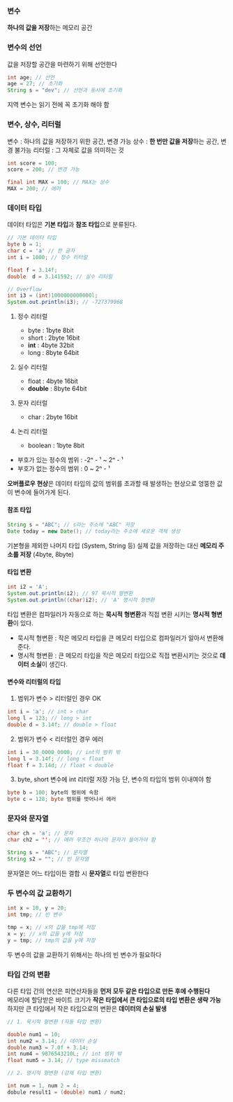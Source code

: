 ### 변수

**하나의 값을 저장**하는 메모리 공간

### 변수의 선언

값을 저장할 공간을 마련하기 위해 선언한다

```java
int age; // 선언
age = 27; // 초기화
String s = "dev"; // 선언과 동시에 초기화
```
지역 변수는 읽기 전에 꼭 초기화 해야 함

### 변수, 상수, 리터럴

변수 : 하나의 값을 저장하기 위한 공간, 변경 가능
상수 : **한 번만 값을 저장**하는 공간, 변경 불가능
리터럴 : 그 자체로 값을 의미하는 것

```java
int score = 100;
score = 200; // 변경 가능

final int MAX = 100; // MAX는 상수
MAX = 200; // 에러
```

### 데이터 타입

데이터 타입은 **기본 타입**과 **참조 타입**으로 분류된다.

```java
// 기본 데이터 타입
byte b = 1;
char c = 'a' // 한 글자
int i = 1000; // 정수 리터럴

float f = 3.14f;
double	d = 3.141592; // 실수 리터럴

// Overflow
int i3 = (int)1000000000000l;
System.out.println(i3); // -727379968 
```

1. 정수 리터럴
	- byte : 1byte 8bit
	- short : 2byte 16bit
	- **int** : 4byte 32bit
	- long : 8byte 64bit

2. 실수 리터럴
	- float : 4byte 16bit
	- **double** : 8byte 64bit

3. 문자 리터럴
	- char : 2byte 16bit

4. 논리 리터럴
	- boolean : 1byte 8bit

- 부호가 있는 정수의 범위 : -2ⁿ - ¹ ~ 2ⁿ - ¹
- 부호가 없는 정수의 범위 : 0 ~ 2ⁿ - ¹

**오버플로우 현상**은 데이터 타입의 값의 범위를 초과할 때 발생하는 현상으로 엉뚱한 값이 변수에 들어가게 된다.

#### 참조 타입

```java
String s = "ABC"; // s라는 주소에 "ABC" 저장
Date today = new Date(); // today라는 주소에 새로운 객체 생성
```

기본형을 제외한 나머지 타입 (System, String 등)
실제 값을 저장하는 대신 **메모리 주소를 저장** (4byte, 8byte)

#### 타입 변환

```java
int i2 = 'A';			
System.out.println(i2); // 97 묵시적 형변환
System.out.println((char)i2); // 'A' 명시적 형변환
```

타입 변환은 컴파일러가 자동으로 하는 **묵시적 형변환**과 직접 변환 시키는 **명시적 형변환**이 있다.		
- 묵시적 형변환 : 작은 메모리 타입을 큰 메모리 타입으로 컴파일러가 알아서 변환해준다.		
- 명시적 형변환 : 큰 메모리 타입을 작은 메모리 타입으로 직접 변환시키는 것으로 **데이터 소실**이 생긴다.

#### 변수와 리터럴의 타입

1. 범위가 변수 > 리터럴인 경우 OK

```java
int i = 'a'; // int > char
long l = 123; // long > int
double d = 3.14f; // double > float
```

2. 범위가 변수 < 리터럴인 경우 에러

```java
int i = 30_0000_0000; // int의 범위 밖
long l = 3.14f; // long < float
float f = 3.14d; // float < double
```

3. byte, short 변수에 int 리터럴 저장 가능
단, 변수의 타입의 범위 이내여야 함

```java
byte b = 100; byte의 범위에 속함
byte c = 128; byte 범위를 벗어나서 에러
```

### 문자와 문자열

```java
char ch = 'a'; // 문자
char ch2 = ''; // 에러 무조건 하나의 문자가 들어가야 함

String s = "ABC"; // 문자열
String s2 = ""; // 빈 문자열
```

문자열은 어느 타입이든 결합 시 **문자열**로 타입 변환한다

### 두 변수의 값 교환하기

```java
int x = 10, y = 20;
int tmp; // 빈 변수

tmp = x; // x의 값을 tmp에 저장
x = y; // x의 값을 y에 저장
y = tmp; // tmp의 값을 y에 저장
```

두 변수의 값을 교환하기 위해서는 하나의 빈 변수가 필요하다

### 타입 간의 변환

다른 타입 간의 연산은 피연산자들을 **먼저 모두 같은 타입으로 만든 후에 수행된다**   
메모리에 할당받은 바이트 크기가 **작은 타입에서 큰 타입으로의 타입 변환은 생략 가능**   
하지만 큰 타입에서 작은 타입으로의 변환은 **데이터의 손실 발생**

```java
// 1. 묵시적 형변환 (자동 타입 변환)

double num1 = 10;
int num2 = 3.14; // 데이터 손실
double num3 = 7.0f + 3.14;
int num4 = 9876543210L; // int 범위 밖
float num5 = 3.14; // type missmatch

// 2. 명시적 형변환 (강제 타입 변환)

int num = 1, num 2 = 4;
dobule result1 = (double) num1 / num2;
```
